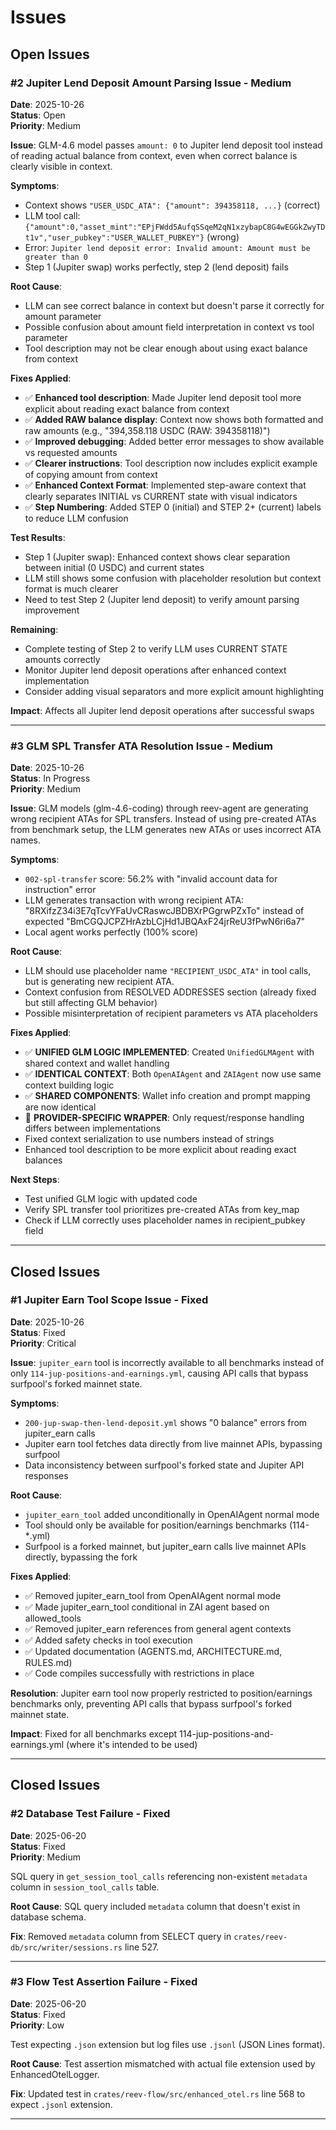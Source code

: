 # Issues

## Open Issues

### #2 Jupiter Lend Deposit Amount Parsing Issue - Medium
**Date**: 2025-10-26  
**Status**: Open  
**Priority**: Medium  

**Issue**: GLM-4.6 model passes `amount: 0` to Jupiter lend deposit tool instead of reading actual balance from context, even when correct balance is clearly visible in context.

**Symptoms**:
- Context shows `"USER_USDC_ATA": {"amount": 394358118, ...}` (correct)
- LLM tool call: `{"amount":0,"asset_mint":"EPjFWdd5AufqSSqeM2qN1xzybapC8G4wEGGkZwyTDt1v","user_pubkey":"USER_WALLET_PUBKEY"}` (wrong)
- Error: `Jupiter lend deposit error: Invalid amount: Amount must be greater than 0`
- Step 1 (Jupiter swap) works perfectly, step 2 (lend deposit) fails

**Root Cause**:
- LLM can see correct balance in context but doesn't parse it correctly for amount parameter
- Possible confusion about amount field interpretation in context vs tool parameter
- Tool description may not be clear enough about using exact balance from context

**Fixes Applied**:
- ✅ **Enhanced tool description**: Made Jupiter lend deposit tool more explicit about reading exact balance from context
- ✅ **Added RAW balance display**: Context now shows both formatted and raw amounts (e.g., "394,358.118 USDC (RAW: 394358118)")
- ✅ **Improved debugging**: Added better error messages to show available vs requested amounts
- ✅ **Clearer instructions**: Tool description now includes explicit example of copying amount from context
- ✅ **Enhanced Context Format**: Implemented step-aware context that clearly separates INITIAL vs CURRENT state with visual indicators
- ✅ **Step Numbering**: Added STEP 0 (initial) and STEP 2+ (current) labels to reduce LLM confusion

**Test Results**:
- Step 1 (Jupiter swap): Enhanced context shows clear separation between initial (0 USDC) and current states
- LLM still shows some confusion with placeholder resolution but context format is much clearer
- Need to test Step 2 (Jupiter lend deposit) to verify amount parsing improvement

**Remaining**:
- Complete testing of Step 2 to verify LLM uses CURRENT STATE amounts correctly
- Monitor Jupiter lend deposit operations after enhanced context implementation
- Consider adding visual separators and more explicit amount highlighting

**Impact**: Affects all Jupiter lend deposit operations after successful swaps

---

### #3 GLM SPL Transfer ATA Resolution Issue - Medium
**Date**: 2025-10-26  
**Status**: In Progress  
**Priority**: Medium  

**Issue**: GLM models (glm-4.6-coding) through reev-agent are generating wrong recipient ATAs for SPL transfers. Instead of using pre-created ATAs from benchmark setup, the LLM generates new ATAs or uses incorrect ATA names.

**Symptoms**:
- `002-spl-transfer` score: 56.2% with "invalid account data for instruction" error
- LLM generates transaction with wrong recipient ATA: "8RXifzZ34i3E7qTcvYFaUvCRaswcJBDBXrPGgrwPZxTo" instead of expected "BmCGQJCPZHrAzbLCjHd1JBQAxF24jrReU3fPwN6ri6a7"
- Local agent works perfectly (100% score)

**Root Cause**:
- LLM should use placeholder name `"RECIPIENT_USDC_ATA"` in tool calls, but is generating new recipient ATA.
- Context confusion from RESOLVED ADDRESSES section (already fixed but still affecting GLM behavior)
- Possible misinterpretation of recipient parameters vs ATA placeholders

**Fixes Applied**:
- ✅ **UNIFIED GLM LOGIC IMPLEMENTED**: Created `UnifiedGLMAgent` with shared context and wallet handling
- ✅ **IDENTICAL CONTEXT**: Both `OpenAIAgent` and `ZAIAgent` now use same context building logic
- ✅ **SHARED COMPONENTS**: Wallet info creation and prompt mapping are now identical
- 🔄 **PROVIDER-SPECIFIC WRAPPER**: Only request/response handling differs between implementations
- Fixed context serialization to use numbers instead of strings
- Enhanced tool description to be more explicit about reading exact balances

**Next Steps**: 
- Test unified GLM logic with updated code
- Verify SPL transfer tool prioritizes pre-created ATAs from key_map
- Check if LLM correctly uses placeholder names in recipient_pubkey field

---

## Closed Issues

### #1 Jupiter Earn Tool Scope Issue - Fixed
**Date**: 2025-10-26  
**Status**: Fixed  
**Priority**: Critical  

**Issue**: `jupiter_earn` tool is incorrectly available to all benchmarks instead of only `114-jup-positions-and-earnings.yml`, causing API calls that bypass surfpool's forked mainnet state.

**Symptoms**:
- `200-jup-swap-then-lend-deposit.yml` shows "0 balance" errors from jupiter_earn calls
- Jupiter earn tool fetches data directly from live mainnet APIs, bypassing surfpool
- Data inconsistency between surfpool's forked state and Jupiter API responses

**Root Cause**:
- `jupiter_earn_tool` added unconditionally in OpenAIAgent normal mode
- Tool should only be available for position/earnings benchmarks (114-*.yml)
- Surfpool is a forked mainnet, but jupiter_earn calls live mainnet APIs directly, bypassing the fork

**Fixes Applied**:
- ✅ Removed jupiter_earn_tool from OpenAIAgent normal mode
- ✅ Made jupiter_earn_tool conditional in ZAI agent based on allowed_tools
- ✅ Removed jupiter_earn references from general agent contexts
- ✅ Added safety checks in tool execution
- ✅ Updated documentation (AGENTS.md, ARCHITECTURE.md, RULES.md)
- ✅ Code compiles successfully with restrictions in place

**Resolution**: Jupiter earn tool now properly restricted to position/earnings benchmarks only, preventing API calls that bypass surfpool's forked mainnet state.

**Impact**: Fixed for all benchmarks except 114-jup-positions-and-earnings.yml (where it's intended to be used)


---

## Closed Issues

### #2 Database Test Failure - Fixed
**Date**: 2025-06-20  
**Status**: Fixed  
**Priority**: Medium  

SQL query in `get_session_tool_calls` referencing non-existent `metadata` column in `session_tool_calls` table.

**Root Cause**: SQL query included `metadata` column that doesn't exist in database schema.

**Fix**: Removed `metadata` column from SELECT query in `crates/reev-db/src/writer/sessions.rs` line 527.

---

### #3 Flow Test Assertion Failure - Fixed  
**Date**: 2025-06-20  
**Status**: Fixed  
**Priority**: Low  

Test expecting `.json` extension but log files use `.jsonl` (JSON Lines format).

**Root Cause**: Test assertion mismatched with actual file extension used by EnhancedOtelLogger.

**Fix**: Updated test in `crates/reev-flow/src/enhanced_otel.rs` line 568 to expect `.jsonl` extension.

---